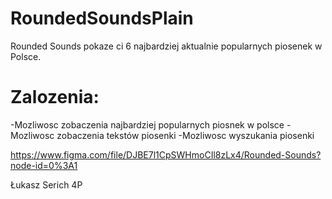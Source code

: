 # RoundedSoundsPlain
Rounded Sounds pokaze ci 6 najbardziej aktualnie popularnych piosenek w Polsce.
# Zalozenia:

-Mozliwosc zobaczenia najbardziej popularnych piosnek w polsce
-Mozliwosc zobaczenia tekstów piosenki
-Mozliwosc wyszukania piosenki

https://www.figma.com/file/DJBE7l1CpSWHmoCIl8zLx4/Rounded-Sounds?node-id=0%3A1

Łukasz Serich 4P
